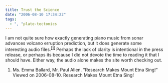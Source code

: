 ```yaml
---
title: Trust the Science
date: "2006-08-10 17:34:22"
tags:
  - ", "plate-tectonics
---
```

I am not quite sure how exactly generating piano music from sonar advances volcano erruption prediction, but it does generate some interesting audio files.<sup><a href="http://www.geant2.net/server/show/conWebDoc.2153" title="Research Makes Mount Etna Sing!">[1]</a></sup>  Perhaps the lack of clarity is intentional in the press release, or perhaps its because I did not devote the time to reading it that I should have.  Either way, the audio alone makes the site worth checking out.
 
<div class="postrefs">
<ol><li>Ms. Emma Ballard, Mr. Paul Allen.  "Research Makes Mount Etna Sing!" Viewed on 2006-08-10.  Research Makes Mount Etna Sing!</li></ol></div>

